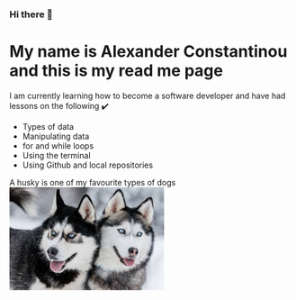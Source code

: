 ### Hi there 👋


# **My name is Alexander Constantinou and this is my read me page**

I am currently learning how to become a software developer and have had lessons on the following ✔️
-  Types of data
-  Manipulating data
-  for and while loops
-  Using the terminal
-  Using Github and local repositories

A husky is one of my favourite types of dogs
![image of a 2 husky dogs.](https://github.com/AlexC079/AlexC079/blob/main/Husky%20Picture.jfif)

<!--
**AlexC079/AlexC079** is a ✨ _special_ ✨ repository because its `README.md` (this file) appears on your GitHub profile.

Here are some ideas to get you started:

- 🔭 I’m currently working on ...
- 🌱 I’m currently learning ...
- 👯 I’m looking to collaborate on ...
- 🤔 I’m looking for help with ...
- 💬 Ask me about ...
- 📫 How to reach me: ...
- 😄 Pronouns: ...
- ⚡ Fun fact: ...
-->
